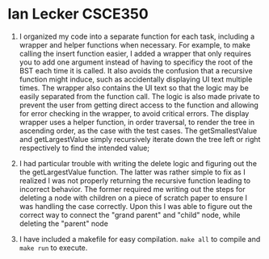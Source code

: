 # Ian Lecker CSCE350

1. I organized my code into a separate function for each task, including a wrapper and helper functions when necessary. For example, to make calling the insert function easier, I added a wrapper that only requires you to add one argument instead of having to specificy the root of the BST each time it is called. It also avoids the confusion that a recursive function might induce, such as accidentally displaying UI text multiple times. The wrapper also contains the UI text so that the logic may be easily separated from the function call. The logic is also made private to prevent the user from getting direct access to the function and allowing for error checking in the wrapper, to avoid critical errors. The display wrapper uses a helper function, in order traversal, to render the tree in ascending order, as the case with the test cases. The getSmallestValue and getLargestValue simply recursively iterate down the tree left or right respectively to find the intended value;

2. I had particular trouble with writing the delete logic and figuring out the the getLargestValue function. The latter was rather simple to fix as I realized I was not properly returning the recursive function leading to incorrect behavior. The former required me writing out the steps for deleting a node with children on a piece of scratch paper to ensure I was handling the case correctly. Upon this I was able to figure out the correct way to connect the "grand parent" and "child" node, while deleting the "parent" node

3. I have included a makefile for easy compilation. ```make all``` to compile and ```make run``` to execute.


